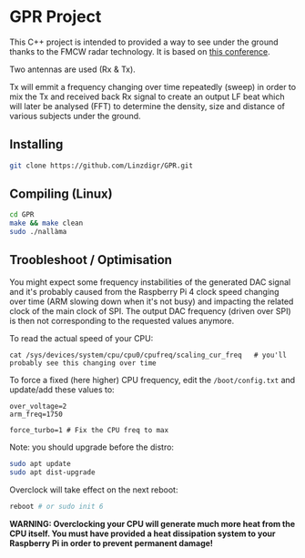 # GPR Project

This C++ project is intended to provided a way to see under the ground thanks to the FMCW radar technology. It is based on [this conference](https://gpradar.eu/onewebmedia/TU1208_GPRforeducationaluse_November2017_FerraraChizhPietrelli.pdf).

Two antennas are used (Rx & Tx).

Tx will emmit a frequency changing over time repeatedly (sweep) in order to mix the Tx and received back Rx signal to create an output LF beat which will later be analysed (FFT) to determine the density, size and distance of various subjects under the ground.

## Installing
```sh
git clone https://github.com/Linzdigr/GPR.git
```

## Compiling (Linux)
```sh
cd GPR
make && make clean
sudo ./nallàma
```

## Troobleshoot / Optimisation

You might expect some frequency instabilities of the generated DAC signal and it's probably caused from the Raspberry Pi 4 clock speed changing over time (ARM slowing down when it's not busy) and impacting the related clock of the main clock of SPI. The output DAC frequency (driven over SPI) is then not corresponding to the requested values anymore.

To read the actual speed of your CPU:

```
cat /sys/devices/system/cpu/cpu0/cpufreq/scaling_cur_freq   # you'll probably see this changing over time
```

To force a fixed (here higher) CPU frequency, edit the `/boot/config.txt` and update/add these values to:

```
over_voltage=2
arm_freq=1750

force_turbo=1 # Fix the CPU freq to max 
```

Note: you should upgrade before the distro:

```sh
sudo apt update
sudo apt dist-upgrade
```

Overclock will take effect on the next reboot:

```sh
reboot # or sudo init 6
```

**WARNING: Overclocking your CPU will generate much more heat from the CPU itself. You must have provided a heat dissipation system to your Raspberry Pi in order to prevent permanent damage!**

